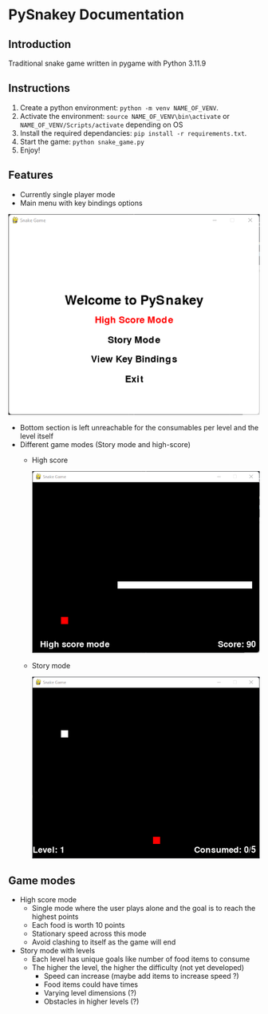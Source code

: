 # PySnakey Documentation

## Introduction
Traditional snake game written in pygame with Python 3.11.9

## Instructions
1) Create a python environment: `python -m venv NAME_OF_VENV`.
2) Activate the environment: `source NAME_OF_VENV\bin\activate` or `NAME_OF_VENV/Scripts/activate` depending on OS
3) Install the required dependancies: `pip install -r requirements.txt`.
4) Start the game: `python snake_game.py`
5) Enjoy!

## Features
- Currently single player mode
- Main menu with key bindings options

<img src="src/assets/images/main menu.png" alt="Main menu screenshot" width="600">

- Bottom section is left unreachable for the consumables per level and the level itself
- Different game modes (Story mode and high-score)
    - High score

        <img src="src/assets/images/high_score_mode.png" alt="High score mode display" width="600">
    
    - Story mode
        
        <img src="src/assets/images/first level with bottom row info being unreachable.png" alt="First level with unreachable info row screenshot" width="600">

## Game modes
- High score mode 
    * Single mode where the user plays alone and the goal is to reach the highest points
    * Each food is worth 10 points
    * Stationary speed across this mode
    * Avoid clashing to itself as the game will end
- Story mode with levels
    * Each level has unique goals like number of food items to consume
    * The higher the level, the higher the difficulty (not yet developed)
        * Speed can increase (maybe add items to increase speed ?)
        * Food items could have times 
        * Varying level dimensions (?)
        * Obstacles in higher levels (?)
